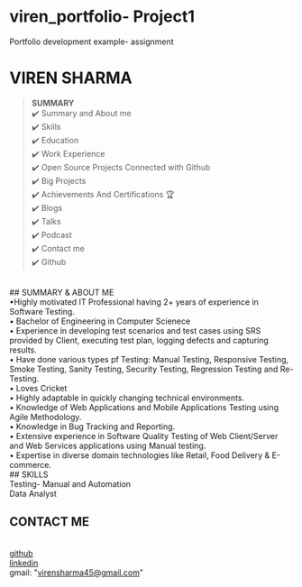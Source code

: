 # viren_portfolio-  Project1
Portfolio development example- assignment
# VIREN SHARMA


> **SUMMARY**
<br>✔️ Summary and About me
<br>✔️ Skills
<br>✔️ Education
<br>✔️ Work Experience
<br>✔️ Open Source Projects Connected with Github
<br>✔️ Big Projects
<br>✔️ Achievements And Certifications 🏆
<br>✔️ Blogs
<br>✔️ Talks
<br>✔️ Podcast
<br>✔️ Contact me
<br>✔️ Github


<br>
## SUMMARY & ABOUT ME
<br>•Highly motivated IT Professional having 2+ years of experience in Software Testing.
<br>• Bachelor of Engineering in Computer Scienece
<br>• Experience in developing test scenarios and test cases using SRS provided by Client, executing test plan, logging defects and capturing results.
<br>• Have done various types pf Testing: Manual Testing, Responsive Testing, Smoke Testing, Sanity Testing, Security Testing, Regression Testing and Re-Testing.
<br>• Loves Cricket
<br>• Highly adaptable in quickly changing technical environments.
<br>• Knowledge of Web Applications and Mobile Applications Testing using Agile Methodology.
<br>• Knowledge in Bug Tracking and Reporting.
<br>• Extensive experience in Software Quality Testing of Web Client/Server and Web Services applications using Manual testing.
<br>• Expertise in diverse domain technologies like Retail, Food Delivery & E-commerce.

<br>
## SKILLS
<br> Testing- Manual and Automation
<br> Data Analyst



## CONTACT ME
 <br> [github](https://github.com/viirensharma/)
  <br>[linkedin](https://www.linkedin.com/in/viirensharma/)
  <br>gmail: "virensharma45@gmail.com"











